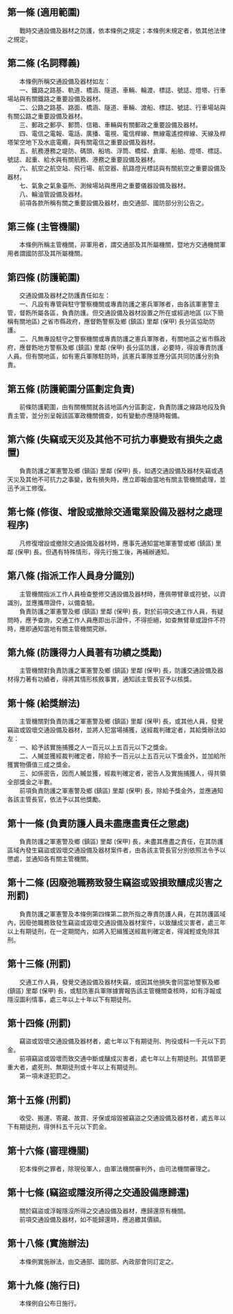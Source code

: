第一條 (適用範圍)
-----------------
　　戰時交通設備及器材之防護，依本條例之規定；本條例未規定者，依其他法律之規定。  


第二條 (名詞釋義)
-----------------
　　本條例所稱交通設備及器材如左：  
　　一、鐵路之路基、軌道、橋涵、隧道、車輛、輪渡、標誌、號誌、燈塔、行車場站與有關鐵路之重要設備及器材。  
　　二、公路之路基、路面、橋涵、隧道、車輛、渡船、標誌、號誌、行車場站與有關公路之重要設備及器材。  
　　三、郵政之郵亭、郵筒、信箱、車輛與有關郵政之重要設備及器材。  
　　四、電信之電報、電話、廣播、電視、電信桿線、無線電遙控桿線、天線及桿塔架空地下及水底電纜，與有關電信之重要設備及器材。  
　　五、航務港務之堤防、碼頭、船塢、浮筒、橋樑、倉庫、船舶、燈塔、標誌、號誌、起重、給水與有關航務、港務之重要設備及器材。  
　　六、航空之航空站、飛行場、航空器、航路燈光標誌與有關航空之重要設備及器材。  
　　七、氣象之氣象臺所、測候場站與應用之重要儀器設備及器材。  
　　八、輪油管設備及器材。  
　　前項各款所稱有關之重要設備及器材，由交通部、國防部分別公告之。  


第三條 (主管機關)
-----------------
　　本條例所稱主管機關，非軍用者，謂交通部及其所屬機關，暨地方交通機關軍用者謂國防部及其所屬機關。  


第四條 (防護範圍)
-----------------
　　交通設備及器材之防護責任如左：  
　　一、凡設有專管與駐守警察機關或專責防護之憲兵軍隊者，由各該軍憲警主管，督飭所屬各區，負責防護。但交通設備及器材設置之所在或經過地區 (以下簡稱有關地區) 之省市縣政府，應督飭警察及鄉 (鎮區) 里鄰 (保甲) 長分區協助防護。  
　　二、凡無專設駐守之警察機關或專責防護之憲兵軍隊者，有關地區之省市縣政府，應督飭地方警察及鄉 (鎮區) 里鄰 (保甲) 長分區防護，必要時，得設專責防護人員。但有關地區，如有憲兵軍隊駐防時，該憲兵軍隊並應分區共同防護分別負責。  


第五條 (防護範圍分區劃定負責)
-----------------------------
　　前條防護範圍，由有關機關就各該地區內分區劃定，負責防護之線路地段及負責主管，並分別呈報該區軍政機關備查，如有變動亦應隨時報備。  


第六條 (失竊或天災及其他不可抗力事變致有損失之處置)
---------------------------------------------------
　　負責防護之軍憲警及鄉 (鎮區) 里鄰 (保甲) 長，如遇交通設備及器材失竊或遇天災及其他不可抗力之事變，致有損失時，應立即報由當地有關主管機關處理，並迅予派工修復。  


第七條 (修復、增設或撤除交通電業設備及器材之處理程序)
-----------------------------------------------------
　　凡修復增設或撤除交通設備及器材時，應事先通知當地軍憲警或鄉 (鎮區) 里鄰 (保甲) 長。但遇有特殊情形，得先行施工後，再補辦通知。  


第八條 (指派工作人員身分識別)
-----------------------------
　　主管機關指派工作人員檢查整修交通設備及器材時，應佩帶臂章或符號，以資識別，並應攜帶證件，以備查驗。  
　　負責防護之軍憲警及鄉 (鎮區) 里鄰 (保甲) 長，對於前項交通工作人員，有疑問時，應予查詢，交通工作人員應即出示證件，不得拒絕，如查無臂章或證件不符時，應即通知當地有關主管機關究辦。  


第九條 (防護得力人員著有功績之獎勵)
-----------------------------------
　　主管機關對負責防護之軍憲警及鄉 (鎮區) 里鄰 (保甲) 長，防護交通設備及器材得力著有功績者，得將其情形核敘事實，通知該主管長官予以核獎。  


第十條 (給獎辦法)
-----------------
　　主管機關對負責防護之軍憲警及鄉 (鎮區) 里鄰 (保甲) 長，或其他人員，發覺竊盜或毀壞交通設備及器材，並將人犯當場捕獲，送經裁判確定者，其給獎辦法如左：  
　　一、給予該實施捕獲之人一百元以上五百元以下之獎金。  
　　二、人贓並獲經裁判確定者，除給予一百元以上五百元以下獎金外，並加給所獲實物價值三成之獎金。  
　　三、如係密告，因而人贓並獲，經裁判確定者，密告人及實施捕獲人，得共領全部獎金之半數。  
　　前項負責防護之軍憲警及鄉 (鎮區) 里鄰 (保甲) 長，除給予獎金外，並應通知各該主管長官，依法予以其他獎勵。  


第十一條 (負責防護人員未盡應盡責任之懲處)
-----------------------------------------
　　負責防護之軍憲警及鄉 (鎮區) 里鄰 (保甲) 長，未盡其應盡之責任，在其防護區域內發生竊盜或毀壞交通設備及器材案件者，由各該主管長官分別依照法令予以懲處，並通知各有關主管機關。  


第十二條 (因廢弛職務致發生竊盜或毀損致釀成災害之刑罰)
-----------------------------------------------------
　　負責防護之軍憲警及本條例第四條第二款所指之專責防護人員，在其防護區域內，因廢弛職務致發生竊盜或毀壞交通設備及器材案件，以致釀成災害者，處三年以上有期徒刑，在一定期間內，如將入犯緝獲送經裁判確定者，得減輕或免除其刑。  


第十三條 (刑罰)
---------------
　　交通工作人員，發覺交通設備及器材失竊，或因其他損失會同當地警察及鄉 (鎮區) 里鄰 (保甲) 長，或駐防憲兵軍隊據實報告該主管機關查核時，如有浮報或隱沒圖利情事，處三年以上十年以下有期徒刑。  


第十四條 (刑罰)
---------------
　　竊盜或毀壞交通設備及器材者，處七年以下有期徒刑、拘役或科一千元以下罰金。  
　　前項竊盜或毀壞而致交通中斷或釀成災害者，處七年以上有期徒刑。其情節更重大者，處死刑、無期徒刑或十年以上有期徒刑。  
　　第一項未遂犯罰之。  


第十五條 (刑罰)
---------------
　　收受、搬運、寄藏、故買、牙保或熔毀被竊盜之交通設備及器材者，處五年以下有期徒刑，得併科五千元以下罰金。  


第十六條 (審理機關)
-------------------
　　犯本條例之罪者，除現役軍人，由軍法機關審判外，由司法機關審理之。  


第十七條 (竊盜或隱沒所得之交通設備應歸還)
-----------------------------------------
　　關於竊盜或浮報隱沒所得之交通設備及器材，應歸還原有機關。  
　　前項交通設備及器材，如不能歸還時，應追繳其價額。  


第十八條 (實施辦法)
-------------------
　　本條例實施辦法，由交通部、國防部、內政部會同訂定之。  


第十九條 (施行日)
-----------------
　　本條例自公布日施行。
